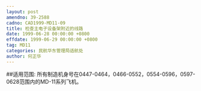 ```yaml
---
layout: post
amendno: 39-2588
cadno: CAD1999-MD11-09
title: 检查主电子设备架附近的线路
date: 1999-06-28 00:00:00 +0800
effdate: 1999-06-29 00:00:00 +0800
tag: MD11
categories: 民航华东管理局适航处
author: 何正华
---
```


##适用范围:
所有制造机身号在0447-0464，0466-0552，0554-0596，0597-0628范围内的MD-11系列飞机。

